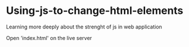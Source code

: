 # Using-js-to-change-html-elements
Learning more deeply about the strenght of js in web application

Open 'index.html' on the live server
